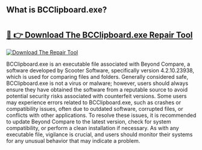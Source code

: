 ## What is BCClipboard.exe? 

# <h2><a href="https://exedetect.com/download.php?BCClipboard.exe">🔗 👉 Download The BCClipboard.exe Repair Tool</a></h2>

[![Download The Repair Tool](https://exedetect.com/download-button.jpg)](https://exedetect.com/download.php?BCClipboard.exe)

BCClipboard.exe is an executable file associated with Beyond Compare, a software developed by Scooter Software, specifically version 4.2.10.23938, which is used for comparing files and folders. Generally considered safe, BCClipboard.exe is not a virus or malware; however, users should always ensure they have obtained the software from a reputable source to avoid potential security risks associated with counterfeit versions. Some users may experience errors related to BCClipboard.exe, such as crashes or compatibility issues, often due to outdated software, corrupted files, or conflicts with other applications. To resolve these issues, it is recommended to update Beyond Compare to the latest version, check for system compatibility, or perform a clean installation if necessary. As with any executable file, vigilance is crucial, and users should monitor their systems for any unusual behavior that may indicate a problem.